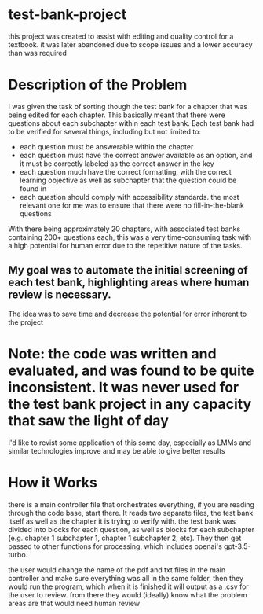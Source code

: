 # test-bank-project
this project was created to assist with editing and quality control for a textbook. it was later abandoned due to scope issues and a lower accuracy than was required


# Description of the Problem
I was given the task of sorting though the test bank for a chapter that was being edited for each chapter. This basically meant that there were questions about each subchapter within each test bank. Each test bank had to be verified for several things, including but not limited to:
- each question must be answerable within the chapter
- each question must have the correct answer available as an option, and it must be correctly labeled as the correct answer in the key
- each question much have the correct formatting, with the correct learning objective as well as subchapter that the question could be found in
- each question should comply with accessibility standards. the most relevant one for me was to ensure that there were no fill-in-the-blank questions
  
With there being approximately 20 chapters, with associated test banks containing 200+ questions each, this was a very time-consuming task with a high potential for human error due to the repetitive nature of the tasks. 

## My goal was to automate the initial screening of each test bank, highlighting areas where human review is necessary.
The idea was to save time and decrease the potential for error inherent to the project


# Note: the code was written and evaluated, and was found to be quite inconsistent. It was never used for the test bank project in any capacity that saw the light of day
I'd like to revist some application of this some day, especially as LMMs and similar technologies improve and may be able to give better results

# How it Works
there is a main controller file that orchestrates everything, if you are reading through the code base, start there. It reads two separate files, the test bank itself as well as the chapter it is trying to verify with. the test bank was divided into blocks for each question, as well as blocks for each subchapter (e.g. chapter 1 subchapter 1, chapter 1 subchapter 2, etc). They then get passed to other functions for processing, which includes openai's gpt-3.5-turbo. 

the user would change the name of the pdf and txt files in the main controller and make sure everything was all in the same folder, then they would run the program, which when it is finished it will output as a .csv for the user to review. from there they would (ideally) know what the problem areas are that would need human review
